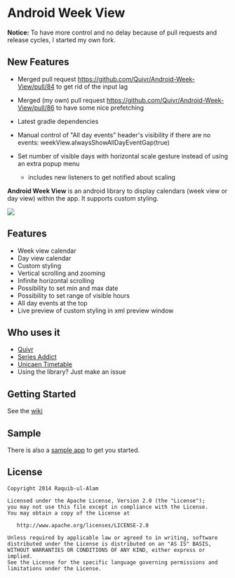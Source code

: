 Android Week View
=================

**Notice:** To have more control and no delay because of pull requests and release cycles, I started my own fork.

New Features
------------
* Merged pull request https://github.com/Quivr/Android-Week-View/pull/84 to get rid of the input lag

* Merged (my own) pull request https://github.com/Quivr/Android-Week-View/pull/86 to have some nice prefetching

* Latest gradle dependencies

* Manual control of "All day events" header's visibility if there are no events: weekView.alwaysShowAllDayEventGap(true)

* Set number of visible days with horizontal scale gesture instead of using an extra popup menu

  * includes new listeners to get notified about scaling

  


**Android Week View** is an android library to display calendars (week view or day view) within the app. It supports custom styling.

![](images/screen-shot.png)

Features
------------

* Week view calendar
* Day view calendar
* Custom styling
* Vertical scrolling and zooming
* Infinite horizontal scrolling
* Possibility to set min and max date
* Possibility to set range of visible hours
* All day events at the top
* Live preview of custom styling in xml preview window

Who uses it
---------------

* [Quivr](https://quivr.be/en/)
* [Series Addict](https://play.google.com/store/apps/details?id=com.alamkanak.seriesaddict)
* [Unicaen Timetable](https://play.google.com/store/apps/details?id=fr.skyost.timetable)
* Using the library? Just make an issue

Getting Started
---------------

See the [wiki](https://github.com/Quivr/Android-Week-View/wiki)

Sample
----------

There is also a [sample app](https://github.com/quivr/Android-Week-View/tree/master/sample) to get you started.


License
----------

    Copyright 2014 Raquib-ul-Alam
    
    Licensed under the Apache License, Version 2.0 (the "License");
    you may not use this file except in compliance with the License.
    You may obtain a copy of the License at
    
       http://www.apache.org/licenses/LICENSE-2.0
    
    Unless required by applicable law or agreed to in writing, software
    distributed under the License is distributed on an "AS IS" BASIS,
    WITHOUT WARRANTIES OR CONDITIONS OF ANY KIND, either express or implied.
    See the License for the specific language governing permissions and
    limitations under the License.
